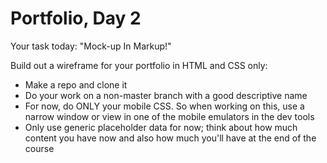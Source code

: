 # Portfolio, Day 2

Your task today: "Mock-up In Markup!"

Build out a wireframe for your portfolio in HTML and CSS only:

- Make a repo and clone it
- Do your work on a non-master branch with a good descriptive name
- For now, do ONLY your mobile CSS. So when working on this, use a narrow window or view in one of the mobile emulators in the dev tools
- Only use generic placeholder data for now; think about how much content you have now and also how much you'll have at the end of the course
